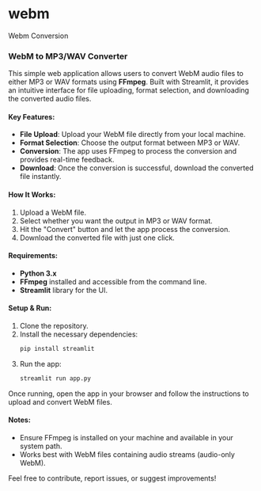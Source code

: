 # webm
Webm Conversion

### WebM to MP3/WAV Converter

This simple web application allows users to convert WebM audio files to either MP3 or WAV formats using **FFmpeg**. Built with Streamlit, it provides an intuitive interface for file uploading, format selection, and downloading the converted audio files.

#### Key Features:
- **File Upload**: Upload your WebM file directly from your local machine.
- **Format Selection**: Choose the output format between MP3 or WAV.
- **Conversion**: The app uses FFmpeg to process the conversion and provides real-time feedback.
- **Download**: Once the conversion is successful, download the converted file instantly.

#### How It Works:
1. Upload a WebM file.
2. Select whether you want the output in MP3 or WAV format.
3. Hit the "Convert" button and let the app process the conversion.
4. Download the converted file with just one click.

#### Requirements:
- **Python 3.x**
- **FFmpeg** installed and accessible from the command line.
- **Streamlit** library for the UI.

#### Setup & Run:
1. Clone the repository.
2. Install the necessary dependencies:
    ```bash
    pip install streamlit
    ```
3. Run the app:
    ```bash
    streamlit run app.py
    ```

Once running, open the app in your browser and follow the instructions to upload and convert WebM files.

#### Notes:
- Ensure FFmpeg is installed on your machine and available in your system path.
- Works best with WebM files containing audio streams (audio-only WebM).

Feel free to contribute, report issues, or suggest improvements!
